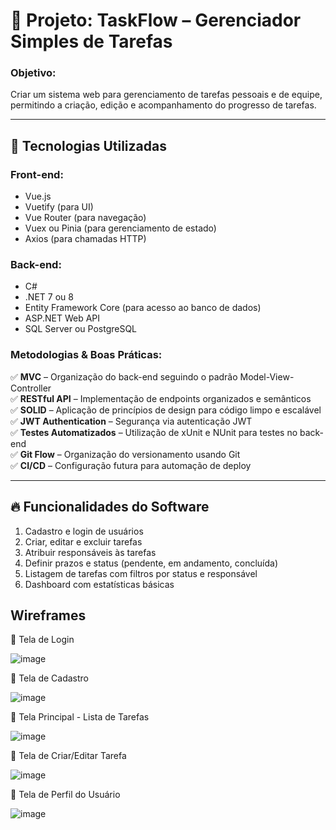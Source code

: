 # 📌 **Projeto: TaskFlow – Gerenciador Simples de Tarefas**  
### **Objetivo:**  
Criar um sistema web para gerenciamento de tarefas pessoais e de equipe, permitindo a criação, edição e acompanhamento do progresso de tarefas.  

---

## 🔹 **Tecnologias Utilizadas**  
### **Front-end:**  
- Vue.js  
- Vuetify (para UI)  
- Vue Router (para navegação)  
- Vuex ou Pinia (para gerenciamento de estado)  
- Axios (para chamadas HTTP)  

### **Back-end:**  
- C#  
- .NET 7 ou 8  
- Entity Framework Core (para acesso ao banco de dados)  
- ASP.NET Web API  
- SQL Server ou PostgreSQL  

### **Metodologias & Boas Práticas:**  
✅ **MVC** – Organização do back-end seguindo o padrão Model-View-Controller  
✅ **RESTful API** – Implementação de endpoints organizados e semânticos  
✅ **SOLID** – Aplicação de princípios de design para código limpo e escalável  
✅ **JWT Authentication** – Segurança via autenticação JWT  
✅ **Testes Automatizados** – Utilização de xUnit e NUnit para testes no back-end  
✅ **Git Flow** – Organização do versionamento usando Git  
✅ **CI/CD** – Configuração futura para automação de deploy  

---

## 🔥 **Funcionalidades do Software**
1. Cadastro e login de usuários  
2. Criar, editar e excluir tarefas  
3. Atribuir responsáveis às tarefas  
4. Definir prazos e status (pendente, em andamento, concluída)  
5. Listagem de tarefas com filtros por status e responsável  
6. Dashboard com estatísticas básicas


## Wireframes

📌 Tela de Login

![image](https://github.com/user-attachments/assets/0409e1be-c778-4604-8f03-e343d9972392)

📌 Tela de Cadastro

![image](https://github.com/user-attachments/assets/4e64bbe2-47e1-49f1-9ab2-f24b8afcba38)


📌 Tela Principal - Lista de Tarefas

![image](https://github.com/user-attachments/assets/e2605e6d-c66d-44ac-85bb-a15843cc1c57)


📌 Tela de Criar/Editar Tarefa

![image](https://github.com/user-attachments/assets/883cfdf2-59c7-48fb-a3e7-083cb9499816)


📌 Tela de Perfil do Usuário

![image](https://github.com/user-attachments/assets/9d86de6a-c314-4213-bb30-0b45f460a484)

